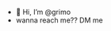 - 👋 Hi, I’m @grimo
- wanna reach me?? DM me

<!---
grimo8805/grimo8805 is a ✨ special ✨ repository because its `README.md` (this file) appears on your GitHub profile.
You can click the Preview link to take a look at your changes.
--->
